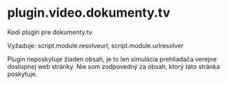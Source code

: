 # plugin.video.dokumenty.tv

Kodi plugin pre dokumenty.tv

Vyžaduje: script.module.resolveurl, script.module.urlresolver

Plugin neposkytuje žiaden obsah, je to len simulácia prehliadača verejne dostupnej web stránky. Nie som zodpovedný za obsah, ktorý táto stránka poskytuje.
